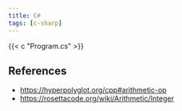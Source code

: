```yaml
---
title: C#
tags: [c-sharp]
---
```


{{< c "Program.cs" >}}

## References

- <https://hyperpolyglot.org/cpp#arithmetic-op>
- <https://rosettacode.org/wiki/Arithmetic/Integer>

